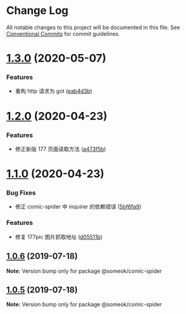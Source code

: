 # Change Log

All notable changes to this project will be documented in this file.
See [Conventional Commits](https://conventionalcommits.org) for commit guidelines.

# [1.3.0](https://github.com/someok/node-toolkit/tree/master/packages/comic-spider/compare/@someok/comic-spider@1.2.0...@someok/comic-spider@1.3.0) (2020-05-07)

### Features

-   重构 http 请求为 got ([eab4d3b](https://github.com/someok/node-toolkit/tree/master/packages/comic-spider/commit/eab4d3b))

# [1.2.0](https://github.com/someok/node-toolkit/tree/master/packages/comic-spider/compare/@someok/comic-spider@1.1.0...@someok/comic-spider@1.2.0) (2020-04-23)

### Features

-   修正新版 177 页面读取方法 ([a473f5b](https://github.com/someok/node-toolkit/tree/master/packages/comic-spider/commit/a473f5b))

# [1.1.0](https://github.com/someok/node-toolkit/tree/master/packages/comic-spider/compare/@someok/comic-spider@1.0.6...@someok/comic-spider@1.1.0) (2020-04-23)

### Bug Fixes

-   修正 comic-spider 中 inquirer 的依赖错误 ([5bf6fa9](https://github.com/someok/node-toolkit/tree/master/packages/comic-spider/commit/5bf6fa9))

### Features

-   修复 177pic 图片抓取地址 ([d05511b](https://github.com/someok/node-toolkit/tree/master/packages/comic-spider/commit/d05511b))

## [1.0.6](https://github.com/someok/node-toolkit/tree/master/packages/comic-spider/compare/@someok/comic-spider@1.0.5...@someok/comic-spider@1.0.6) (2019-07-18)

**Note:** Version bump only for package @someok/comic-spider

## [1.0.5](https://github.com/someok/node-toolkit/compare/@someok/comic-spider@1.0.4...@someok/comic-spider@1.0.5) (2019-07-18)

**Note:** Version bump only for package @someok/comic-spider
